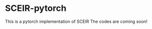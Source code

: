 # SCEIR-pytorch
<Atmospheric Scattering Model Induced Statistical Characteristics Estimation for Underwater Image Restoration>
This is a pytorch implementation of SCEIR
The codes are coming soon!
